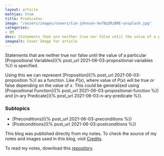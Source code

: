 ```yaml
---
layout: article
mathjax: true
title: Predicates
image: "/assets/images/covers/tim-johnson-Vwf8q3RzBRE-unsplash.jpg"
categories:
- DM
desc: Statements that are neither true nor false until the value of a particular Propositional Variables is specified. 
imagealt: Cover Image for article
---
```


Statements that are neither true nor false until the value of a particular [Propositional Variables]({% post_url 2021-06-03-propositional-variables %}) is specified.

Using this we can represent [Proposition]({% post_url 2021-06-03-proposition %}) as a function. Like $P(x)$, where value of $P(x)$ will be true or false depending on the value of $x$. This could be generalized using [Propositional Function]({% post_url 2021-06-03-propositional-function %}) and [n-ary Predicate]({% post_url 2021-06-03-n-ary-predicate %}).





















































































































































































































































































































































































































### Subtopics
- [Preconditions]({% post_url 2021-06-03-preconditions %})
- [Postconditions]({% post_url 2021-06-03-postconditions %})

This blog was published directly from my notes.
To check the source of my notes and images used in this blog, visit <a href="/credits.html" target="_blank">Credits</a>.

To read my notes, download this <a href="https://github.com/bovem/CS" target="blank">repository</a>.